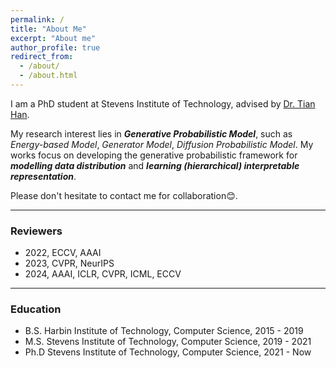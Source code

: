 ```yaml
---
permalink: /
title: "About Me"
excerpt: "About me"
author_profile: true
redirect_from: 
  - /about/
  - /about.html
---
```


I am a PhD student at Stevens Institute of Technology, advised by [Dr. Tian Han](https://hthth0801.github.io/).

My research interest lies in ***Generative Probabilistic Model***, such as *Energy-based Model*, *Generator Model*, *Diffusion Probabilistic Model*. My works focus on developing the generative probabilistic framework for ***modelling data distribution*** and ***learning (hierarchical) interpretable representation***. 


Please don't hesitate to contact me for collaboration😊.

---
### Reviewers

* 2022, ECCV, AAAI
* 2023, CVPR, NeurIPS
* 2024, AAAI, ICLR, CVPR, ICML, ECCV
  
---
### Education



* B.S. Harbin Institute of Technology, Computer Science, 2015 - 2019
* M.S. Stevens Institute of Technology, Computer Science, 2019 - 2021
* Ph.D Stevens Institute of Technology, Computer Science, 2021 - Now
